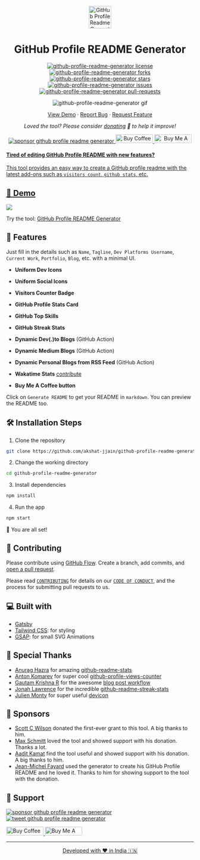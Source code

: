 <p align="center">
  <a href="https://akshat-jjain.github.io/github-profile-readme-generator">
    <img alt="GitHub Profile Readme Generator" src="./src/images/mdg.png" width="60" />
  </a>
</p>
<h1 align="center">
  GitHub Profile README Generator
</h1>

<p align="center">
<a href="https://github.com/akshat-jjain/github-profile-readme-generator/blob/main/LICENSE" target="blank">
<img src="https://img.shields.io/github/license/akshat-jjain/github-profile-readme-generator?style=flat-square" alt="github-profile-readme-generator license" />
</a>
<a href="https://github.com/akshat-jjain/github-profile-readme-generator/fork" target="blank">
<img src="https://img.shields.io/github/forks/akshat-jjain/github-profile-readme-generator?style=flat-square" alt="github-profile-readme-generator forks"/>
</a>
<a href="https://github.com/akshat-jjain/github-profile-readme-generator/stargazers" target="blank">
<img src="https://img.shields.io/github/stars/akshat-jjain/github-profile-readme-generator?style=flat-square" alt="github-profile-readme-generator stars"/>
</a>
<a href="https://github.com/akshat-jjain/github-profile-readme-generator/issues" target="blank">
<img src="https://img.shields.io/github/issues/akshat-jjain/github-profile-readme-generator?style=flat-square" alt="github-profile-readme-generator issues"/>
</a>
<a href="https://github.com/akshat-jjain/github-profile-readme-generator/pulls" target="blank">
<img src="https://img.shields.io/github/issues-pr/akshat-jjain/github-profile-readme-generator?style=flat-square" alt="github-profile-readme-generator pull-requests"/>
</a>
</p>

<p align="center"><img src="./src/images/github-profile-readme-generator.gif" alt="github-profile-readme-generator gif" /></p>

<p align="center">
    <a href="https://akshat-jjain.github.io/github-profile-readme-generator" target="blank">View Demo</a>
    ·
    <a href="https://github.com/akshat-jjain/github-profile-readme-generator/issues/new/choose">Report Bug</a>
    ·
    <a href="https://github.com/akshat-jjain/github-profile-readme-generator/issues/new/choose">Request Feature</a>
</p>

<p align="center">
<i>Loved the tool? Please consider <a href="https://paypal.me/rahuldkjain/10">donating</a>  💸 to help it improve!</i>
</p>

<p align="center">
<a href="https://www.paypal.me/rahuldkjain"><img src="https://img.shields.io/badge/support-PayPal-blue?logo=PayPal&style=flat-square&label=Donate" alt="sponsor github profile readme generator"/>
</a>
<a href='https://ko-fi.com/akshatjain' target='_blank'><img height='23' width="100" src='https://cdn.ko-fi.com/cdn/kofi3.png?v=2' alt='Buy Coffee for Akshat Jain' />
</a>
<a href="https://www.buymeacoffee.com/akshatjain" target="_blank"><img src="https://cdn.buymeacoffee.com/buttons/default-orange.png" alt="Buy Me A Coffee" height="23" width="100" style="border-radius:1px" />
</p>

#### Tired of editing GitHub Profile README with new features?

This tool provides an easy way to create a GitHub profile readme with the latest add-ons such as `visitors count`, `github stats`, etc.


## 🚀 Demo 
<a href="https://akshat-jjain.github.io/github-profile-readme-generator" target="blank">
<img src="https://img.shields.io/website?url=https%3A%2F%2Fakshat-jjain.github.io%2Fgithub-profile-readme-generator&logo=github&style=flat-square" />
</a>

Try the tool: [GitHub Profile README Generator](https://akshat-jjain.github.io/github-profile-readme-generator)

## 🧐 Features

Just fill in the details such as `Name`, `Tagline`, `Dev Platforms Username`, `Current Work`, `Portfolio`, `Blog`, etc. with a minimal UI.

- **Uniform Dev Icons**

- **Uniform Social Icons**

- **Visitors Counter Badge**

- **GitHub Profile Stats Card**

- **GitHub Top Skills**

- **GitHub Streak Stats**

- **Dynamic Dev(.)to Blogs** (GitHub Action)

- **Dynamic Medium Blogs** (GitHub Action)

- **Dynamic Personal Blogs from RSS Feed** (GitHub Action)

- **Wakatime Stats** [contribute](https://github.com/rahuldkjain/github-profile-readme-generator/issues/115)

- **Buy Me A Coffee button**

Click on `Generate README` to get your README in `markdown`.
You can preview the README too.

## 🛠️ Installation Steps

1. Clone the repository

```bash
git clone https://github.com/akshat-jjain/github-profile-readme-generator.git
```

2. Change the working directory

```bash
cd github-profile-readme-generator
```

3. Install dependencies

```bash
npm install
```

4. Run the app

```bash
npm start
```

🌟 You are all set!

## 🍰 Contributing

Please contribute using [GitHub Flow](https://guides.github.com/introduction/flow). Create a branch, add commits, and [open a pull request](https://github.com/rahuldkjain/github-profile-readme-generator/compare).

Please read [`CONTRIBUTING`](CONTRIBUTING.md) for details on our [`CODE OF CONDUCT`](CODE_OF_CONDUCT.md), and the process for submitting pull requests to us.

## 💻 Built with
- [Gatsby](https://www.gatsbyjs.com/)
- [Tailwind CSS](https://tailwindcss.com/): for styling
- [GSAP](https://greensock.com/gsap/): for small SVG Animations


## 🙇 Special Thanks

- [Anurag Hazra](https://github.com/anuraghazra) for amazing [github-readme-stats](https://github.com/anuraghazra/github-readme-stats)
- [Anton Komarev](https://github.com/antonkomarev) for super cool [github-profile-views-counter](https://github.com/antonkomarev/github-profile-views-counter)
- [Gautam Krishna R](https://github.com/gautamkrishnar) for the awesome [blog post workflow](https://github.com/gautamkrishnar/blog-post-workflow)
- [Jonah Lawrence](https://github.com/DenverCoder1) for the incredible [github-readme-streak-stats](https://github.com/DenverCoder1/github-readme-streak-stats)
- [Julien Monty](https://github.com/konpa) for super useful [devicon](https://github.com/konpa/devicon)

## 🙇 Sponsors

- [Scott C Wilson](https://github.com/scottcwilson) donated the first-ever grant to this tool. A big thanks to him.
- [Max Schmitt](https://github.com/mxschmitt) loved the tool and showed support with his donation. Thanks a lot.
- [Aadit Kamat](https://github.com/aaditkamat) find the tool useful and showed support with his donation. A big thanks to him.
- [Jean-Michel Fayard](https://github.com/jmfayard) used the generator to create his GitHub Profile README and he loved it. Thanks to him for showing support to the tool with the donation.


## 🙏 Support

<p align="left">
<a href="https://www.paypal.me/rahuldkjain/10"><img src="https://ionicabizau.github.io/badges/paypal.svg" alt="sponsor github profile readme generator"/>
</a>
<a href="https://twitter.com/intent/tweet?text=Wow:&url=https%3A%2F%2Fakshat-jjain.github.io%2Fgithub-profile-readme-generator">
<img src="https://img.shields.io/twitter/url?style=social&url=https%3A%2F%2Fakshat-jjain.github.io%2Fgithub-profile-readme-generator" alt="tweet github profile readme generator"/>
</a>
</p>

<p align="left">
  <a href='https://ko-fi.com/A0A81XXSX' target='_blank'><img height='23' width="100" src='https://cdn.ko-fi.com/cdn/kofi3.png?v=2' alt='Buy Coffee for rahuldkjain' />
  </a>
  <a href="https://www.buymeacoffee.com/akshatjain" target="_blank"><img src="https://cdn.buymeacoffee.com/buttons/default-orange.png" alt="Buy Me A Coffee" height="23" width="100" style="border-radius:2px" />
</p>


<hr>
<p align="center">
Developed with ❤️ in India 🇮🇳 
</p>
